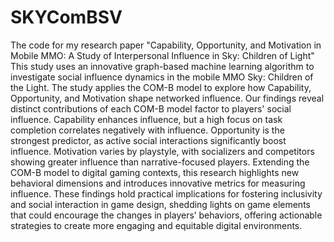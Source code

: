 # SKYComBSV
The code for my research paper "Capability, Opportunity, and Motivation in Mobile MMO: A Study of Interpersonal Influence in Sky: Children of Light"
This study uses an innovative graph-based machine learning algorithm to investigate social influence dynamics in the mobile MMO Sky: Children of the Light. The study applies the COM-B model to explore how Capability, Opportunity, and Motivation shape networked influence. Our findings reveal distinct contributions of each COM-B model factor to players' social influence. Capability enhances influence, but a high focus on task completion correlates negatively with influence. Opportunity is the strongest predictor, as active social interactions significantly boost influence. Motivation varies by playstyle, with socializers and competitors showing greater influence than narrative-focused players.  Extending the COM-B model to digital gaming contexts, this research highlights new behavioral dimensions and introduces innovative metrics for measuring influence. These findings hold practical implications for fostering inclusivity and social interaction in game design, shedding lights on game elements that could encourage the changes in players’ behaviors, offering actionable strategies to create more engaging and equitable digital environments.
